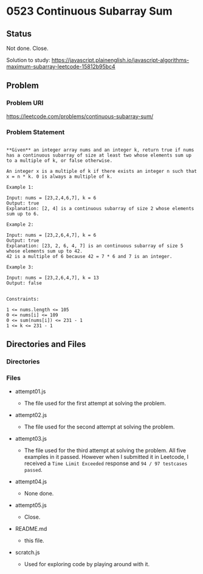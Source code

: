 # 0523 Continuous Subarray Sum

## Status

Not done.
Close.

Solution to study:
https://javascript.plainenglish.io/javascript-algorithms-maximum-subarray-leetcode-15812b95bc4

## Problem

### Problem URl

https://leetcode.com/problems/continuous-subarray-sum/

### Problem Statement

```

**Given** an integer array nums and an integer k, return true if nums has a continuous subarray of size at least two whose elements sum up to a multiple of k, or false otherwise.

An integer x is a multiple of k if there exists an integer n such that x = n * k. 0 is always a multiple of k.

Example 1:

Input: nums = [23,2,4,6,7], k = 6
Output: true
Explanation: [2, 4] is a continuous subarray of size 2 whose elements sum up to 6.

Example 2:

Input: nums = [23,2,6,4,7], k = 6
Output: true
Explanation: [23, 2, 6, 4, 7] is an continuous subarray of size 5 whose elements sum up to 42.
42 is a multiple of 6 because 42 = 7 * 6 and 7 is an integer.

Example 3:

Input: nums = [23,2,6,4,7], k = 13
Output: false


Constraints:

1 <= nums.length <= 105
0 <= nums[i] <= 109
0 <= sum(nums[i]) <= 231 - 1
1 <= k <= 231 - 1

```

## Directories and Files

### Directories

### Files

- attempt01.js

  - The file used for the first attempt at solving the problem.

- attempt02.js

  - The file used for the second attempt at solving the problem.

- attempt03.js

  - The file used for the third attempt at solving the problem. All five examples in it passed. However when I submitted it in Leetcode, I received a `Time Limit Exceeded` response and `94 / 97 testcases passed`.

- attempt04.js

  - None done.

- attempt05.js

  - Close.

- README.md

  - this file.

- scratch.js

  - Used for exploring code by playing around with it.
